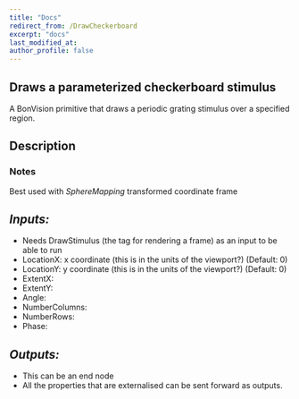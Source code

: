 ```yaml
---
title: "Docs"
redirect_from: /DrawCheckerboard
excerpt: "docs"
last_modified_at: 
author_profile: false
---
```


## Draws a parameterized checkerboard stimulus
A BonVision primitive that draws a periodic grating stimulus over a specified region. 

## Description

### Notes
Best used with _SphereMapping_ transformed coordinate frame

## _Inputs:_
* Needs DrawStimulus (the tag for rendering a frame) as an input to be able to run
* LocationX: x coordinate (this is in the units of the viewport?) (Default: 0)
* LocationY: y coordinate (this is in the units of the viewport?) (Default: 0)
* ExtentX:
* ExtentY:
* Angle: 
* NumberColumns:
* NumberRows:
* Phase:

## _Outputs:_
* This can be an end node
* All the properties that are externalised can be sent forward as outputs.